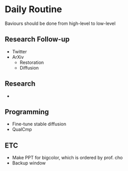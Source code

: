 # Daily Routine

Baviours should be done from high-level to low-level

## Research Follow-up

- Twitter
- ArXiv
  - Restoration
  - Diffusion

## Research 

- 

## Programming

- Fine-tune stable diffusion
- QualCmp

## ETC

- Make PPT for bigcolor, which is ordered by prof. cho
- Backup window
